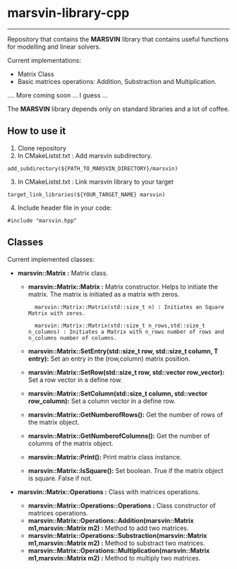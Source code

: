 # marsvin-library-cpp
------------------------------------------------------------------------------

Repository that contains the **MARSVIN** library that contains useful functions for modelling and linear solvers.

Current implementations:

* Matrix Class
* Basic matrices operations: Addition, Substraction and Multiplication.

.... More coming soon ... I guess ...

The **MARSVIN** library depends only on standard libraries and a lot of coffee.

## How to use it

1. Clone repository
2. In CMakeListst.txt : Add marsvin subdirectory.
```
add_subdirectory(${PATH_TO_MARSVIN_DIRECTORY}/marsvin)
```
3. In CMakeListst.txt : Link marsvin library to your target
```
target_link_libraries(${YOUR_TARGET_NAME} marsvin)
```
4. Include header file in your code:
```
#include "marsvin.hpp"
```

## Classes

Current implemented classes:

- **marsvin::Matrix :** Matrix class.
    -  **marsvin::Matrix::Matrix :** Matrix constructor. Helps to initiate the matrix. The matrix is initiated as a matrix with zeros.

             marsvin::Matrix::Matrix(std::size_t n) : Initiates an Square Matrix with zeros. 

             marsvin::Matrix::Matrix(std::size_t n_rows,std::size_t n_columns) : Initiates a Matrix with n_rows number of rows and n_columns number of columns.

    -  **marsvin::Matrix::SetEntry(std::size_t row, std::size_t column, T entry):** Set an entry in the (row,column) matrix position.
    -  **marsvin::Matrix::SetRow(std::size_t row, std::vector<T> row_vector):** Set a row vector in a define row.
    -  **marsvin::Matrix::SetColumn(std::size_t column, std::vector<T> row_column):** Set a column vector in a define row.
    -  **marsvin::Matrix::GetNumberofRows():** Get the number of rows of the matrix object.
    -  **marsvin::Matrix::GetNumberofColumns():** Get the number of columns of the matrix object.
    -  **marsvin::Matrix::Print():** Print matrix class instance.
    -  **marsvin::Matrix::IsSquare():** Set boolean. True if the matrix object is square. False if not.

- **marsvin::Matrix::Operations :** Class with matrices operations.
    -  **marsvin::Matrix::Operations::Operations :** Class constructor of matrices operations.
    -  **marsvin::Matrix::Operations::Addition(marsvin::Matrix m1,marsvin::Matrix m2) :** Method to add two matrices.
    -  **marsvin::Matrix::Operations::Substraction(marsvin::Matrix m1,marsvin::Matrix m2) :** Method to substract two matrices.
    -  **marsvin::Matrix::Operations::Multiplication(marsvin::Matrix m1,marsvin::Matrix m2) :** Method to multiply two matrices.

